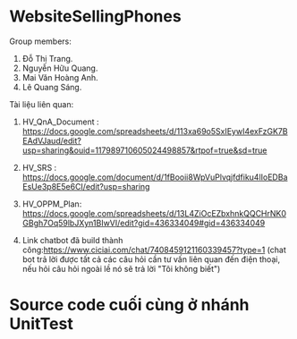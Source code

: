 # WebsiteSellingPhones
Group members:
1. Đỗ Thị Trang.
2. Nguyễn Hữu Quang.
3. Mai Văn Hoàng Anh.
4. Lê Quang Sáng.

Tài liệu liên quan:

1. HV_QnA_Document : https://docs.google.com/spreadsheets/d/113xa69o5SxIEywI4exFzGK7BEAdVJaud/edit?usp=sharing&ouid=117989710605024498857&rtpof=true&sd=true

2. HV_SRS : https://docs.google.com/document/d/1fBooii8WpVuPlvqjfdfiku4lIoEDBaEsUe3p8E5e6CI/edit?usp=sharing

3. HV_OPPM_Plan: https://docs.google.com/spreadsheets/d/13L4ZiOcEZbxhnkQQCHrNK0GBgh7Oq59lbJXyn1BIwVI/edit?gid=436334049#gid=436334049
4. Link chatbot đã build thành công:https://www.ciciai.com/chat/7408459121160339457?type=1
   (chat bot trả lời được tất cả các câu hỏi cần tư vấn liên quan đến điện thoại, nếu hỏi câu hỏi ngoài lề nó sẽ trả lời "Tôi không biết")


# Source code cuối cùng ở nhánh UnitTest
